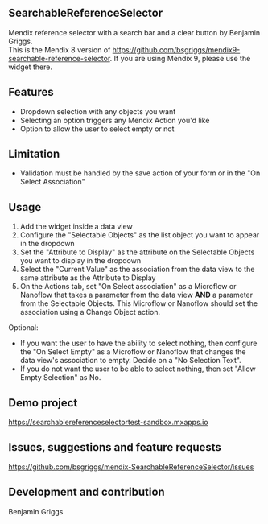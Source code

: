 ## SearchableReferenceSelector

Mendix reference selector with a search bar and a clear button by Benjamin Griggs.  
This is the Mendix 8 version of https://github.com/bsgriggs/mendix9-searchable-reference-selector. If you are using
Mendix 9, please use the widget there.

## Features

-   Dropdown selection with any objects you want
-   Selecting an option triggers any Mendix Action you'd like
-   Option to allow the user to select empty or not

## Limitation

-   Validation must be handled by the save action of your form or in the "On Select Association"

## Usage

1. Add the widget inside a data view
2. Configure the "Selectable Objects" as the list object you want to appear in the dropdown
3. Set the "Attribute to Display" as the attribute on the Selectable Objects you want to display in the dropdown
4. Select the "Current Value" as the association from the data view to the same attribute as the Attribute to Display
5. On the Actions tab, set "On Select association" as a Microflow or Nanoflow that takes a parameter from the data view
   **AND** a parameter from the Selectable Objects. This Microflow or Nanoflow should set the association using a Change
   Object action.

Optional:

-   If you want the user to have the ability to select nothing, then configure the "On Select Empty" as a Microflow or
    Nanoflow that changes the data view's association to empty. Decide on a "No Selection Text".
-   If you do not want the user to be able to select nothing, then set "Allow Empty Selection" as No.

## Demo project

https://searchablereferenceselectortest-sandbox.mxapps.io

## Issues, suggestions and feature requests

https://github.com/bsgriggs/mendix-SearchableReferenceSelector/issues

## Development and contribution

Benjamin Griggs
